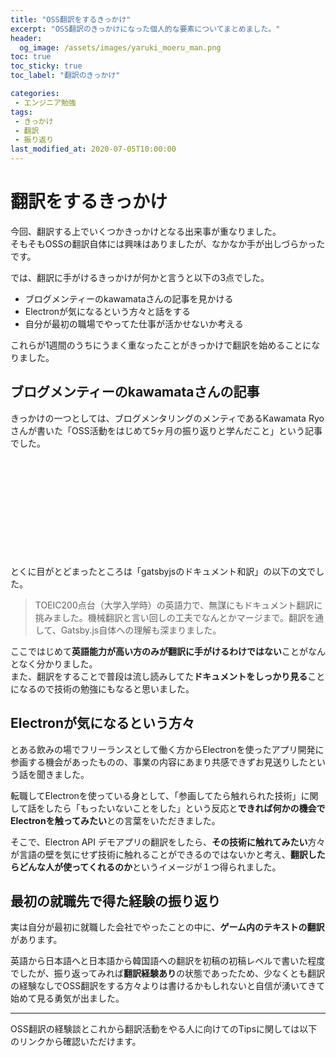 ```yaml
---
title: "OSS翻訳をするきっかけ"
excerpt: "OSS翻訳のきっかけになった個人的な要素についてまとめました。"
header:
  og_image: /assets/images/yaruki_moeru_man.png
toc: true
toc_sticky: true
toc_label: "翻訳のきっかけ"

categories:
 - エンジニア勉強
tags:
 - きっかけ
 - 翻訳
 - 振り返り
last_modified_at: 2020-07-05T10:00:00
---
```


# 翻訳をするきっかけ
<p>今回、翻訳する上でいくつかきっかけとなる出来事が重なりました。<br>
そもそもOSSの翻訳自体には興味はありましたが、なかなか手が出しづらかったです。</p>

では、翻訳に手がけるきっかけが何かと言うと以下の3点でした。

- ブログメンティーのkawamataさんの記事を見かける
- Electronが気になるという方々と話をする
- 自分が最初の職場でやってた仕事が活かせないか考える

これらが1週間のうちにうまく重なったことがきっかけで翻訳を始めることになりました。

## ブログメンティーのkawamataさんの記事

きっかけの一つとしては、ブログメンタリングのメンティであるKawamata Ryoさんが書いた「OSS活動をはじめて5ヶ月の振り返りと学んだこと」という記事でした。<br>

<div class="block-link"><div class="iframely-embed"><div class="iframely-responsive" style="height: 140px; padding-bottom: 0;"><a href="https://qiita.com/ryo2132/items/0ea06e93ac26f2c83736" data-iframely-url="//cdn.iframe.ly/sYCNYPD?iframe=card-small"></a></div></div><script async src="//cdn.iframe.ly/embed.js" charset="utf-8"></script></div><br>

とくに目がとどまったところは「gatsbyjsのドキュメント和訳」の以下の文でした。<br>
> TOEIC200点台（大学入学時）の英語力で、無謀にもドキュメント翻訳に挑みました。機械翻訳と言い回しの工夫でなんとかマージまで。翻訳を通して、Gatsby.js自体への理解も深まりました。

ここではじめて**英語能力が高い方のみが翻訳に手がけるわけではない**ことがなんとなく分かりました。<br>
また、翻訳をすることで普段は流し読みしてた**ドキュメントをしっかり見る**ことになるので技術の勉強にもなると思いました。

## Electronが気になるという方々

<p>とある飲みの場でフリーランスとして働く方からElectronを使ったアプリ開発に参画する機会があったものの、事業の内容にあまり共感できずお見送りしたという話を聞きました。</p>

<p>転職してElectronを使っている身として、「参画してたら触れられた技術」に関して話をしたら「もったいないことをした」という反応と<strong>できれば何かの機会でElectronを触ってみたい</strong>との言葉をいただきました。</p>

<p>そこで、Electron API デモアプリの翻訳をしたら、<strong>その技術に触れてみたい</strong>方々が言語の壁を気にせず技術に触れることができるのではないかと考え、<strong>翻訳したらどんな人が使ってくれるのか</strong>というイメージが１つ得られました。</p>

## 最初の就職先で得た経験の振り返り

実は自分が最初に就職した会社でやったことの中に、**ゲーム内のテキストの翻訳**があります。<br>

<p>英語から日本語へと日本語から韓国語への翻訳を初稿の初稿レベルで書いた程度でしたが、振り返ってみれば<strong>翻訳経験あり</strong>の状態であったため、少なくとも翻訳の経験なしでOSS翻訳をする方々よりは書けるかもしれないと自信が湧いてきて始めて見る勇気が出ました。</p>

<hr size="65px;">

OSS翻訳の経験談とこれから翻訳活動をやる人に向けてのTipsに関しては以下のリンクから確認いただけます。<br>

<div class="block-link"><div class="iframely-embed"><div class="iframely-responsive" style="height: 140px; padding-bottom: 0;"><a href="https://leeddhh.github.io/%25E3%2582%25A8%25E3%2583%25B3%25E3%2582%25B8%25E3%2583%258B%25E3%2582%25A2%25E5%258B%2589%25E5%25BC%25B7/oss-pr/" data-iframely-url="//cdn.iframe.ly/2oJ2iCx?iframe=card-small"></a></div></div><script async src="//cdn.iframe.ly/embed.js" charset="utf-8"></script></div><br>
